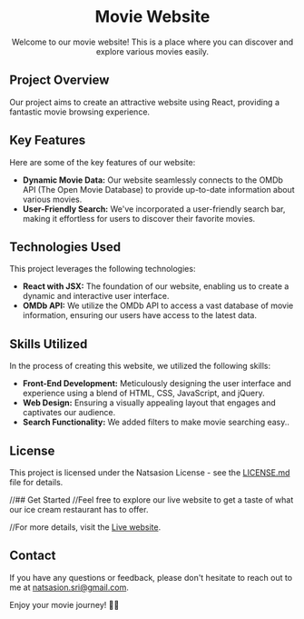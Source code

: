 <h1 align="center">Movie Website</h1>

<p align="center">
  Welcome to our movie website! This is a place where you can discover and explore various movies easily.
    <br>
    <!--<a href="https://nsicecream.netlify.app/index.html">[ Live Website ]</a>-->
</p>

## Project Overview
Our project aims to create an attractive website using React, providing a fantastic movie browsing experience.

## Key Features
Here are some of the key features of our website:
* **Dynamic Movie Data:** Our website seamlessly connects to the OMDb API (The Open Movie Database) to provide up-to-date information about various movies.
* **User-Friendly Search:** We've incorporated a user-friendly search bar, making it effortless for users to discover their favorite movies.

## Technologies Used
This project leverages the following technologies:
* **React with JSX:** The foundation of our website, enabling us to create a dynamic and interactive user interface.
* **OMDb API:** We utilize the OMDb API to access a vast database of movie information, ensuring our users have access to the latest data.

## Skills Utilized
In the process of creating this website, we utilized the following skills:

* **Front-End Development:** Meticulously designing the user interface and experience using a blend of HTML, CSS, JavaScript, and jQuery.
* **Web Design:** Ensuring a visually appealing layout that engages and captivates our audience.
* **Search Functionality:** We added filters to make movie searching easy..

## License
This project is licensed under the Natsasion License - see the [LICENSE.md](LICENSE) file for details.

//## Get Started
//Feel free to explore our live website to get a taste of what our ice cream restaurant has to offer.

//For more details, visit the [Live website](https://nsicecream.netlify.app/index.html).

## Contact
If you have any questions or feedback, please don't hesitate to reach out to me at [natsasion.sri@gmail.com](mailto:natsasion.sri@gmail.com).

Enjoy your movie journey! 🍿🎥

